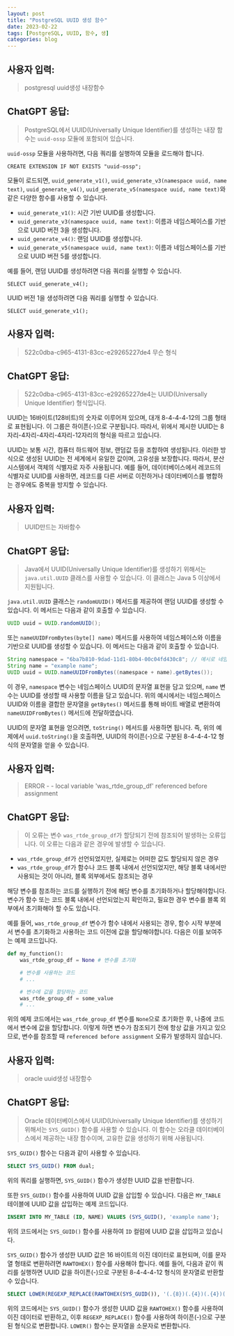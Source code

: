 ```yaml
---
layout: post
title: "PostgreSQL UUID 생성 함수"
date: 2023-02-22
tags: [PostgreSQL, UUID, 함수, 생]
categories: blog
---
```


## 사용자 입력:
> postgresql uuid생성 내장함수

## ChatGPT 응답:
> PostgreSQL에서 UUID(Universally Unique Identifier)를 생성하는 내장 함수는 `uuid-ossp` 모듈에 포함되어 있습니다.

`uuid-ossp` 모듈을 사용하려면, 다음 쿼리를 실행하여 모듈을 로드해야 합니다.

```
CREATE EXTENSION IF NOT EXISTS "uuid-ossp";
```

모듈이 로드되면, `uuid_generate_v1()`, `uuid_generate_v3(namespace uuid, name text)`, `uuid_generate_v4()`, `uuid_generate_v5(namespace uuid, name text)`와 같은 다양한 함수를 사용할 수 있습니다.

- `uuid_generate_v1()`: 시간 기반 UUID를 생성합니다.
- `uuid_generate_v3(namespace uuid, name text)`: 이름과 네임스페이스를 기반으로 UUID 버전 3을 생성합니다.
- `uuid_generate_v4()`: 랜덤 UUID를 생성합니다.
- `uuid_generate_v5(namespace uuid, name text)`: 이름과 네임스페이스를 기반으로 UUID 버전 5를 생성합니다.

예를 들어, 랜덤 UUID를 생성하려면 다음 쿼리를 실행할 수 있습니다.

```
SELECT uuid_generate_v4();
```

UUID 버전 1을 생성하려면 다음 쿼리를 실행할 수 있습니다.

```
SELECT uuid_generate_v1();
```

## 사용자 입력:
> 522c0dba-c965-4131-83cc-e29265227de4 무슨 형식

## ChatGPT 응답:
> 522c0dba-c965-4131-83cc-e29265227de4는 UUID(Universally Unique Identifier) 형식입니다.

UUID는 16바이트(128비트)의 숫자로 이루어져 있으며, 대개 8-4-4-4-12의 그룹 형태로 표현됩니다. 이 그룹은 하이픈(-)으로 구분됩니다. 따라서, 위에서 제시한 UUID는 8자리-4자리-4자리-4자리-12자리의 형식을 따르고 있습니다.

UUID는 보통 시간, 컴퓨터 하드웨어 정보, 랜덤값 등을 조합하여 생성됩니다. 이러한 방식으로 생성된 UUID는 전 세계에서 유일한 값이며, 고유성을 보장합니다. 따라서, 분산 시스템에서 객체의 식별자로 자주 사용됩니다. 예를 들어, 데이터베이스에서 레코드의 식별자로 UUID를 사용하면, 레코드를 다른 서버로 이전하거나 데이터베이스를 병합하는 경우에도 중복을 방지할 수 있습니다.

## 사용자 입력:
> UUID만드는 자바함수

## ChatGPT 응답:
> Java에서 UUID(Universally Unique Identifier)를 생성하기 위해서는 `java.util.UUID` 클래스를 사용할 수 있습니다. 이 클래스는 Java 5 이상에서 지원됩니다.

`java.util.UUID` 클래스는 `randomUUID()` 메서드를 제공하여 랜덤 UUID를 생성할 수 있습니다. 이 메서드는 다음과 같이 호출할 수 있습니다.

```java
UUID uuid = UUID.randomUUID();
```

또는 `nameUUIDFromBytes(byte[] name)` 메서드를 사용하여 네임스페이스와 이름을 기반으로 UUID를 생성할 수 있습니다. 이 메서드는 다음과 같이 호출할 수 있습니다.

```java
String namespace = "6ba7b810-9dad-11d1-80b4-00c04fd430c8"; // 예시로 네임스페이스 UUID 사용
String name = "example name";
UUID uuid = UUID.nameUUIDFromBytes((namespace + name).getBytes());
```

이 경우, `namespace` 변수는 네임스페이스 UUID의 문자열 표현을 담고 있으며, `name` 변수는 UUID를 생성할 때 사용할 이름을 담고 있습니다. 위의 예시에서는 네임스페이스 UUID와 이름을 결합한 문자열을 `getBytes()` 메서드를 통해 바이트 배열로 변환하여 `nameUUIDFromBytes()` 메서드에 전달하였습니다.

UUID의 문자열 표현을 얻으려면, `toString()` 메서드를 사용하면 됩니다. 즉, 위의 예제에서 `uuid.toString()`을 호출하면, UUID의 하이픈(-)으로 구분된 8-4-4-4-12 형식의 문자열을 얻을 수 있습니다.

## 사용자 입력:
> ERROR - <module> - local variable 'was_rtde_group_df' referenced before assignment

## ChatGPT 응답:
> 이 오류는 변수 `was_rtde_group_df`가 할당되기 전에 참조되어 발생하는 오류입니다. 이 오류는 다음과 같은 경우에 발생할 수 있습니다.

- `was_rtde_group_df`가 선언되었지만, 실제로는 어떠한 값도 할당되지 않은 경우
- `was_rtde_group_df`가 함수나 코드 블록 내에서 선언되었지만, 해당 블록 내에서만 사용되는 것이 아니라, 블록 외부에서도 참조되는 경우

해당 변수를 참조하는 코드를 실행하기 전에 해당 변수를 초기화하거나 할당해야합니다. 변수가 함수 또는 코드 블록 내에서 선언되었는지 확인하고, 필요한 경우 변수를 블록 외부에서 초기화해야 할 수도 있습니다.

예를 들어, `was_rtde_group_df` 변수가 함수 내에서 사용되는 경우, 함수 시작 부분에서 변수를 초기화하고 사용하는 코드 이전에 값을 할당해야합니다. 다음은 이를 보여주는 예제 코드입니다.

```python
def my_function():
    was_rtde_group_df = None # 변수를 초기화

    # 변수를 사용하는 코드
    # ...

    # 변수에 값을 할당하는 코드
    was_rtde_group_df = some_value
    # ...
```

위의 예제 코드에서는 `was_rtde_group_df` 변수를 `None`으로 초기화한 후, 나중에 코드에서 변수에 값을 할당합니다. 이렇게 하면 변수가 참조되기 전에 항상 값을 가지고 있으므로, 변수를 참조할 때 `referenced before assignment` 오류가 발생하지 않습니다.

## 사용자 입력:
> oracle uuid생성 내장함수

## ChatGPT 응답:
> Oracle 데이터베이스에서 UUID(Universally Unique Identifier)를 생성하기 위해서는 `SYS_GUID()` 함수를 사용할 수 있습니다. 이 함수는 오라클 데이터베이스에서 제공하는 내장 함수이며, 고유한 값을 생성하기 위해 사용됩니다.

`SYS_GUID()` 함수는 다음과 같이 사용할 수 있습니다.

```sql
SELECT SYS_GUID() FROM dual;
```

위의 쿼리를 실행하면, `SYS_GUID()` 함수가 생성한 UUID 값을 반환합니다.

또한 `SYS_GUID()` 함수를 사용하여 UUID 값을 삽입할 수 있습니다. 다음은 `MY_TABLE` 테이블에 UUID 값을 삽입하는 예제 코드입니다.

```sql
INSERT INTO MY_TABLE (ID, NAME) VALUES (SYS_GUID(), 'example name');
```

위의 코드에서는 `SYS_GUID()` 함수를 사용하여 `ID` 컬럼에 UUID 값을 삽입하고 있습니다.

`SYS_GUID()` 함수가 생성한 UUID 값은 16 바이트의 이진 데이터로 표현되며, 이를 문자열 형태로 변환하려면 `RAWTOHEX()` 함수를 사용해야 합니다. 예를 들어, 다음과 같이 쿼리를 실행하면 UUID 값을 하이픈(-)으로 구분된 8-4-4-4-12 형식의 문자열로 반환할 수 있습니다.

```sql
SELECT LOWER(REGEXP_REPLACE(RAWTOHEX(SYS_GUID()), '(.{8})(.{4})(.{4})(.{4})(.{12})', '\1-\2-\3-\4-\5')) FROM dual;
```

위의 코드에서는 `SYS_GUID()` 함수가 생성한 UUID 값을 `RAWTOHEX()` 함수를 사용하여 이진 데이터로 반환하고, 이후 `REGEXP_REPLACE()` 함수를 사용하여 하이픈(-)으로 구분된 형식으로 변환합니다. `LOWER()` 함수는 문자열을 소문자로 변환합니다.


